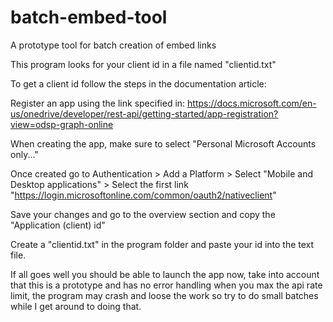 # batch-embed-tool
 A prototype tool for batch creation of embed links

This program looks for your client id in a file named "clientid.txt"

To get a client id follow the steps in the documentation article:

Register an app using the link specified in:
https://docs.microsoft.com/en-us/onedrive/developer/rest-api/getting-started/app-registration?view=odsp-graph-online

When creating the app, make sure to select "Personal Microsoft Accounts only..."

Once created go to Authentication > Add a Platform > Select "Mobile and Desktop applications" > Select the first link "https://login.microsoftonline.com/common/oauth2/nativeclient"

Save your changes and go to the overview section and copy the "Application (client) id"

 Create a "clientid.txt" in the program folder and paste your id into the text file.

 If all goes well you should be able to launch the app now,
 take into account that this is a prototype and has no error handling when you max the api rate limit,
 the program may crash and loose the work so try to do small batches while I get around to doing that. 